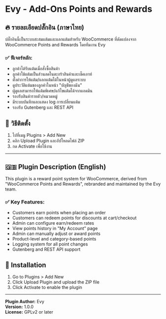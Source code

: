 # Evy - Add-Ons Points and Rewards

## 🔥 รายละเอียดปลั๊กอิน (ภาษาไทย)
ปลั๊กอินนี้เป็นระบบสะสมแต้มและแลกแต้มสำหรับ WooCommerce ที่ดัดแปลงจาก WooCommerce Points and Rewards โดยทีมงาน Evy

### ✅ ฟีเจอร์หลัก:
- ลูกค้าได้รับแต้มเมื่อสั่งซื้อสินค้า
- ลูกค้าใช้แต้มเป็นส่วนลดในตะกร้าสินค้าและเช็คเอาท์
- ตั้งค่าการให้แต้ม/แลกแต้มได้ในหน้าผู้ดูแลระบบ
- ดูประวัติแต้มของลูกค้าในหน้า "บัญชีของฉัน"
- ผู้ดูแลสามารถให้แต้มพิเศษ/แก้ไขแต้มได้จากแอดมิน
- รองรับสินค้ารายตัว/หมวดหมู่
- มีระบบบันทึกและแสดง log การเปลี่ยนแต้ม
- รองรับ Gutenberg และ REST API

## 🔧 วิธีติดตั้ง
1. ไปที่เมนู Plugins > Add New
2. คลิก Upload Plugin และอัปโหลดไฟล์ ZIP
3. กด Activate เพื่อใช้งาน

---

## 🇬🇧 Plugin Description (English)
This plugin is a reward point system for WooCommerce, derived from "WooCommerce Points and Rewards", rebranded and maintained by the Evy team.

### ✅ Key Features:
- Customers earn points when placing an order
- Customers can redeem points for discounts at cart/checkout
- Admin can configure earn/redeem rates
- View points history in "My Account" page
- Admin can manually adjust or award points
- Product-level and category-based points
- Logging system for all point changes
- Gutenberg and REST API support

## 🔧 Installation
1. Go to Plugins > Add New
2. Click Upload Plugin and upload the ZIP file
3. Click Activate to enable the plugin

---

**Plugin Author:** Evy  
**Version:** 1.0.0  
**License:** GPLv2 or later
